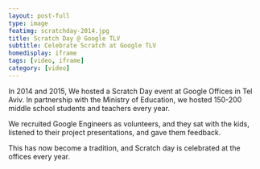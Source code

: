```yaml
---
layout: post-full
type: image
featimg: scratchday-2014.jpg
title: Scratch Day @ Google TLV
subtitle: Celebrate Scratch at Google TLV
homedisplay: iframe
tags: [video, iframe]
category: [video]
---
```


In 2014 and 2015, We hosted a Scratch Day event at Google Offices in Tel Aviv.
In partnership with the Ministry of Education, we hosted 150-200 middle school students and teachers every year.

We recruited Google Engineers as volunteers, and they sat with the kids, listened to their project presentations, and gave them feedback.

This has now become a tradition, and Scratch day is celebrated at the offices every year.
